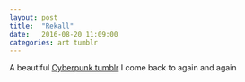 ```yaml
---
layout: post
title:  "Rekall"
date:   2016-08-20 11:09:00
categories: art tumblr
---
```


A beautiful [Cyberpunk tumblr](http://rekall.me/) I come back to again and again
